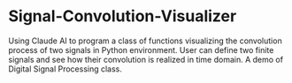 # Signal-Convolution-Visualizer
Using Claude AI to program a class of functions visualizing the convolution process of two signals in Python environment. User can define two finite signals and see how their convolution is realized in time domain. A demo of Digital Signal Processing class. 
